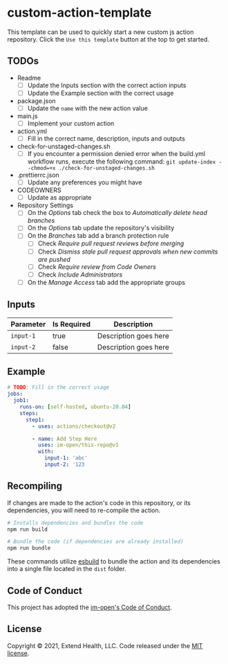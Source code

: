 # custom-action-template

This template can be used to quickly start a new custom js action repository.  Click the `Use this template` button at the top to get started.

## TODOs
- Readme
  - [ ] Update the Inputs section with the correct action inputs
  - [ ] Update the Example section with the correct usage   
- package.json
  - [ ] Update the `name` with the new action value
- main.js
  - [ ] Implement your custom action
- action.yml
  - [ ] Fill in the correct name, description, inputs and outputs
- check-for-unstaged-changes.sh
  - [ ] If you encounter a permission denied error when the build.yml workflow runs, execute the following command: `git update-index --chmod=+x ./check-for-unstaged-changes.sh`
- .prettierrc.json
  - [ ] Update any preferences you might have
- CODEOWNERS
  - [ ] Update as appropriate
- Repository Settings
  - [ ] On the *Options* tab check the box to *Automatically delete head branches*
  - [ ] On the *Options* tab update the repository's visibility
  - [ ] On the *Branches* tab add a branch protection rule
    - [ ] Check *Require pull request reviews before merging*
    - [ ] Check *Dismiss stale pull request approvals when new commits are pushed*
    - [ ] Check *Require review from Code Owners*
    - [ ] Check *Include Administrators*
  - [ ] On the *Manage Access* tab add the appropriate groups

## Inputs
| Parameter | Is Required | Description           |
| ----------|-------------|-----------------------|
| `input-1` | true        | Description goes here |
| `input-2` | false       | Description goes here |


## Example

```yml
# TODO: Fill in the correct usage
jobs:
  job1:
    runs-on: [self-hosted, ubuntu-20.04]
    steps:
      step1: 
        - uses: actions/checkout@v2

        - name: Add Step Here
          uses: im-open/this-repo@v1
          with:
            input-1: 'abc'
            input-2: '123
```

## Recompiling

If changes are made to the action's code in this repository, or its dependencies, you will need to re-compile the
action.

```sh
# Installs dependencies and bundles the code
npm run build

# Bundle the code (if dependencies are already installed)
npm run bundle
```

These commands utilize [esbuild](https://esbuild.github.io/getting-started/#bundling-for-node) to bundle the action and
its dependencies into a single file located in the `dist` folder.

## Code of Conduct

This project has adopted the [im-open's Code of Conduct](https://github.com/im-open/.github/blob/master/CODE_OF_CONDUCT.md).

## License

Copyright &copy; 2021, Extend Health, LLC. Code released under the [MIT license](LICENSE).
